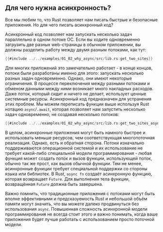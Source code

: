 ## Для чего нужна асинхронность?

Все мы любим то, что Rust позволяет нам писать быстрые и безопасные 
приложения. Но для чего писать асинхронный код?

Асинхронный код позволяет нам запускать несколько задач 
параллельно в одном потоке ОС. Если вы ходите одновременно 
загрузить две разных web-страницы в обычном приложении, вы 
должны разделить работу между двумя разным потоками, как тут:

```rust
{{#include ../../examples/01_02_why_async/src/lib.rs:get_two_sites}}
```

Для многих приложений это замечательно работает - в конце концов, 
потоки были разработаны именно для этого: запускать несколько 
разных задач одновременно. Однако, они имеют некоторые 
ограничения. В процессе переключения между разными потоками и 
обменом данными между ними возникает много накладных расходов. 
Даже поток, который сидит и ничего не делает, использует ценные 
системные ресурсы. Асинхронный код предназначен для устранения 
этих проблем. Мы можем переписать функции выше используя Rust 
нотацию `async`/`.await`, которая позволяет 
нам запустить несколько задач одновременно, не создавая несколько потоков:

```rust
{{#include ../../examples/01_02_why_async/src/lib.rs:get_two_sites_async}}
```

В целом, асинхронные приложения могут быть намного быстрее и 
использовать меньше ресурсов, чем соответствующая 
многопоточная реализация. Однако, есть и обратная сторона. 
Потоки изначально поддерживаются операционной системой и их 
использование не требует какой-либо специальной модели 
программирования - любая функция может создать поток и вызов 
функции, использующей поток, обычно так же прост, как вызов 
обычной функции. Тем не менее, асинхронные функции требует 
специальной поддержки со стороны языка или библиотек. В Rust, 
`async fn` создаёт асинхронную функцию, которая 
возвращает `Future`. Для выполнения тела функции, 
возвращённая `Future` должна быть завершена.

Важно помнить, что традиционные приложения с потоками могут 
быть вполне эффективными и предсказуемость Rust и небольшой 
объём памяти могут значить, что вы можете далеко продвинуться 
без использования `async`. Повышенная сложность 
асинхронной модели программирования не всегда стоит этого и 
важно понимать, когда ваше приложения будет лучше работать с 
использованием просто поточной модели.
